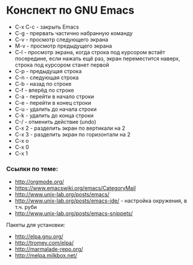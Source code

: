 # Конспект по GNU Emacs

- C-x C-c - закрыть Emacs
- C-g - прервать частично набранную команду
- C-v - просмотр следующего экрана
- M-v - просмотр предыдущего экрана
- C-l - просмотр экрана, когда строка под курсором встаёт посередине, если нажать
ещё раз, экран переместится наверх, строка под курсором станет первой
- C-p - предыдущая строка
- C-n - следующая строка
- C-b - назад по строке
- C-f - вперёд по строке
- C-a - перейти в начало строки
- C-e - перейти в конец строки
- C-u - удалить до начала строки
- C-k - удалить до конца строки
- C-/ - отменить действие (undo)
- C-x 2 - разделить экран по вертикали на 2
- C-x 3 - разделить экран по горизонтали на 2
- C-x o
- C-x 0
- C-x 1

### Ссылки по теме:

- http://orgmode.org/
- https://www.emacswiki.org/emacs/CategoryMail
- http://www.unix-lab.org/posts/emacs/
- http://www.unix-lab.org/posts/emacs-ide/ - настройка окружения, в т.ч. руби
- http://www.unix-lab.org/posts/emacs-snippets/

Пакеты для установки:

- http://elpa.gnu.org/
- http://tromey.com/elpa/
- http://marmalade-repo.org/
- http://melpa.milkbox.net/
